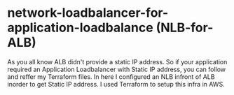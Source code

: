 # network-loadbalancer-for-application-loadbalance (NLB-for-ALB)
As you all know ALB didn't provide a static IP address. So if your application required an Application Loadbalancer with Static IP address, you can follow and reffer my Terraform files.
In here I configured an NLB infront of ALB inorder to get Static IP address. I used Terraform to setup this infra in AWS. 
